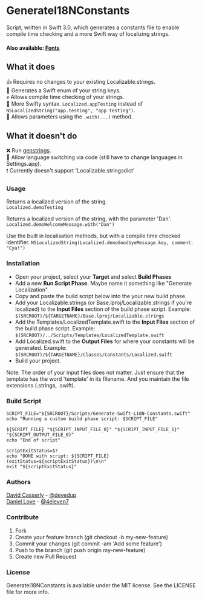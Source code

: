 # GenerateI18NConstants    
Script, written in Swift 3.0, which generates a constants file to enable compile time checking and a more Swift way of localizing strings.

#### Also available: [Fonts](https://github.com/4eleven7/GenerateFontConstants)

## What it does
👍 Requires no changes to your existing Localizable.strings.    
👏 Generates a Swift enum of your string keys.    
✊ Allows compile time checking of your strings.    
🙏 More Swifty syntax. `Localized.appTesting` instead of `NSLocalizedString("app.testing", "app testing")`.    
💪 Allows parameters using the `.with(...)` method.    

## What it doesn't do
❌ Run [genstrings](https://developer.apple.com/library/mac/documentation/Darwin/Reference/ManPages/man1/genstrings.1.html).    
🚫 Allow language switching via code (still have to change languages in Settings.app).   
❗️ Currently doesn't support 'Localizable.stringsdict'

### Usage
Returns a localized version of the string.   
``Localized.demoTesting``

Returns a localized version of the string, with the parameter 'Dan'.   
``Localized.demoWelcomeMessage.with("Dan")``

Use the built in localisation methods, but with a compile time checked identifier.
``NSLocalizedString(Localized.demoGoodbyeMessage.key, comment: "Cya!")``

### Installation
* Open your project, select your **Target** and select **Build Phases**
* Add a new **Run Script Phase**. Maybe name it something like "Generate Localization"
* Copy and paste the build script below into the your new build phase.
* Add your Localizable.strings (or Base.lproj/Localizable.strings if you're localized) to the **Input Files** section of the build phase script. Example: `$(SRCROOT)/${TARGETNAME}/Base.lproj/Localizable.strings`
* Add the Templates/LocalizedTemplate.swift to the **Input Files** section of the build phase script. Example: `$(SRCROOT)/../Scripts/Templates/LocalizedTemplate.swift`
* Add Localized.swift to the **Output Files** for where your constants will be generated. Example: `$(SRCROOT)/${TARGETNAME}/Classes/Constants/Localized.swift`
* Build your project.

Note: The order of your input files does not matter. Just ensure that the template has the word 'template' in its filename. And you maintain the file extensions (.strings, .swift).

### Build Script
````
SCRIPT_FILE="${SRCROOT}/Scripts/Generate-Swift-L18N-Constants.swift"
echo "Running a custom build phase script: $SCRIPT_FILE"

${SCRIPT_FILE} "${SCRIPT_INPUT_FILE_0}" "${SCRIPT_INPUT_FILE_1}" "${SCRIPT_OUTPUT_FILE_0}"
echo "End of script"

scriptExitStatus=$?
echo "DONE with script: ${SCRIPT_FILE} (exitStatus=${scriptExitStatus})\n\n"
exit "${scriptExitStatus}"
````

### Authors
[David Casserly](https://github.com/devedup) - [@devedup](https://twitter.com/devedup)    
[Daniel Love](https://github.com/4eleven7) - [@4eleven7](https://twitter.com/4eleven7)

### Contribute
1. Fork
1. Create your feature branch (git checkout -b my-new-feature)
1. Commit your changes (git commit -am 'Add some feature')
1. Push to the branch (git push origin my-new-feature)
1. Create new Pull Request

### License
GenerateI18NConstants is available under the MIT license. See the LICENSE file for more info.
